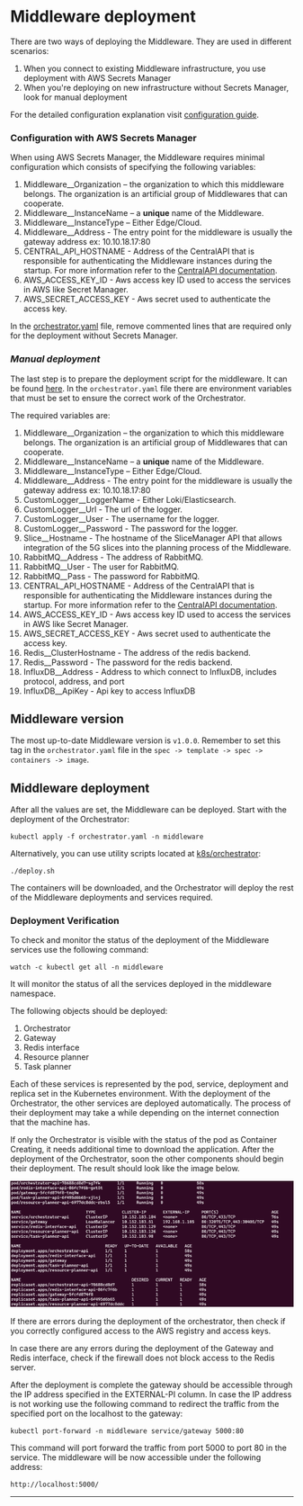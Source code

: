 # Middleware deployment

There are two ways of deploying the Middleware. They are used in different scenarios:
1. When you connect to existing Middleware infrastructure, you use deployment with AWS Secrets Manager
2. When you're deploying on new infrastructure without Secrets Manager, look for manual deployment


For the detailed configuration explanation visit [configuration guide](../../configuration/readme.md).
### Configuration with AWS Secrets Manager

When using AWS Secrets Manager, the Middleware requires minimal configuration which consists of specifying the following variables:

1. Middleware__Organization – the organization to which this middleware belongs. The organization is an artificial group of Middlewares that can cooperate.
2. Middleware__InstanceName – a **unique** name of the Middleware.
3. Middleware__InstanceType – Either Edge/Cloud.
4. Middleware__Address - The entry point for the middleware is usually the gateway address ex: 10.10.18.17:80 
5. CENTRAL_API_HOSTNAME - Address of the CentralAPI that is responsible for authenticating the Middleware instances during the startup. For more information refer to the [CentralAPI documentation](CentralApi).
6. AWS_ACCESS_KEY_ID - Aws access key ID used to access the services in AWS like Secret Manager.
7. AWS_SECRET_ACCESS_KEY - Aws secret used to authenticate the access key.

In the [orchestrator.yaml](https://github.com/5G-ERA/middleware/tree/main/k8s/orchestrator/orchestrator.yaml) file, remove commented lines that are required only for the deployment without Secrets Manager.

### *Manual deployment*

The last step is to prepare the deployment script for the middleware. It can be found [here](https://github.com/5G-ERA/middleware/tree/main/k8s/orchestrator/orchestrator.yaml). In the `orchestrator.yaml` file there are environment variables that must be set to ensure the correct work of the Orchestrator. 


The required variables are:

1. Middleware__Organization – the organization to which this middleware belongs. The organization is an artificial group of Middlewares that can cooperate.
2. Middleware__InstanceName – a **unique** name of the Middleware.
3. Middleware__InstanceType – Either Edge/Cloud.
4. Middleware__Address - The entry point for the middleware is usually the gateway address ex: 10.10.18.17:80 
5. CustomLogger__LoggerName - Either Loki/Elasticsearch.
6. CustomLogger__Url - The url of the logger.
7. CustomLogger__User - The username for the logger.
8. CustomLogger__Password - The password for the logger.
9. Slice__Hostname - The hostname of the SliceManager API that allows integration of the 5G slices into the planning process of the Middleware.
10. RabbitMQ__Address - The address of RabbitMQ. 
11. RabbitMQ__User - The user for RabbitMQ. 
12. RabbitMQ__Pass - The password for RabbitMQ.
13. CENTRAL_API_HOSTNAME - Address of the CentralAPI that is responsible for authenticating the Middleware instances during the startup. For more information refer to the [CentralAPI documentation](CentralApi).
14. AWS_ACCESS_KEY_ID - Aws access key ID used to access the services in AWS like Secret Manager.
15. AWS_SECRET_ACCESS_KEY - Aws secret used to authenticate the access key.
16. Redis__ClusterHostname - The address of the redis backend.
17. Redis__Password - The password for the redis backend.
18. InfluxDB__Address - Address to which connect to InfluxDB, includes protocol, address, and port
19. InfluxDB__ApiKey - Api key to access InfluxDB

## Middleware version
The most up-to-date Middleware version is `v1.0.0`. Remember to set this tag in the `orchestrator.yaml` file in the `spec -> template -> spec -> containers -> image`. 


## Middleware deployment 

After all the values are set, the Middleware can be deployed. Start with the deployment of the Orchestrator:

```shell
kubectl apply -f orchestrator.yaml -n middleware
```

Alternatively, you can use utility scripts located at [k8s/orchestrator](https://github.com/5G-ERA/middleware/tree/main/k8s/orchestrator):

```shell
./deploy.sh
```

The containers will be downloaded, and the Orchestrator will deploy the rest of the Middleware deployments and services required. 

### Deployment Verification

To check and monitor the status of the deployment of the Middleware services use the following
command:

```shell
watch -c kubectl get all -n middleware
```

It will monitor the status of all the services deployed in the middleware namespace.

The following objects should be deployed:

1. Orchestrator
2. Gateway
3. Redis interface
4. Resource planner
5. Task planner

Each of these services is represented by the pod, service, deployment and replica set in the Kubernetes environment. With the deployment of the Orchestrator, the other services are deployed automatically. The process of their deployment may take a while depending on the internet connection that the machine has. 

If only the Orchestrator is visible with the status of the pod as Container Creating, it needs additional time to download the application. After the deployment of the Orchestrator, soon the other components should begin their deployment. The result should look like the image below.

<p align="left">
    <img src="../../../img/deployed_middleware.png" alt="- Deployed middleware.">
</p>

If there are errors during the deployment of the orchestrator, then check if you correctly configured access to the AWS registry and access keys.

In case there are any errors during the deployment of the Gateway and Redis interface, check if the firewall does not block access to the Redis server.

After the deployment is complete the gateway should be accessible through the IP address specified in the EXTERNAL-PI column. In case the IP address is not working use the following command to redirect the traffic from the specified port on the localhost to the gateway:

```shell
kubectl port-forward -n middleware service/gateway 5000:80
```

This command will port forward the traffic from port 5000 to port 80 in the service. The middleware will be now accessible under the following address:

```
http://localhost:5000/
```
---

